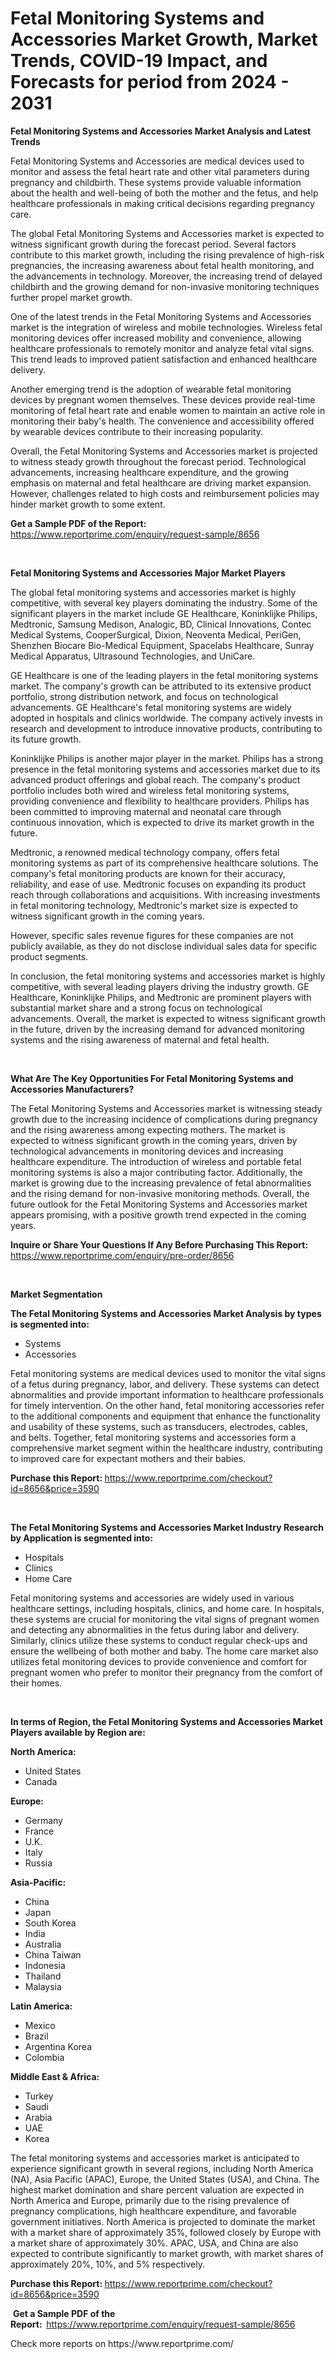 <p><h1>Fetal Monitoring Systems and Accessories Market Growth, Market Trends, COVID-19 Impact, and Forecasts for period from 2024 - 2031</h1></p><p><strong>Fetal Monitoring Systems and Accessories Market Analysis and Latest Trends</strong></p>
<p><p>Fetal Monitoring Systems and Accessories are medical devices used to monitor and assess the fetal heart rate and other vital parameters during pregnancy and childbirth. These systems provide valuable information about the health and well-being of both the mother and the fetus, and help healthcare professionals in making critical decisions regarding pregnancy care.</p><p>The global Fetal Monitoring Systems and Accessories market is expected to witness significant growth during the forecast period. Several factors contribute to this market growth, including the rising prevalence of high-risk pregnancies, the increasing awareness about fetal health monitoring, and the advancements in technology. Moreover, the increasing trend of delayed childbirth and the growing demand for non-invasive monitoring techniques further propel market growth.</p><p>One of the latest trends in the Fetal Monitoring Systems and Accessories market is the integration of wireless and mobile technologies. Wireless fetal monitoring devices offer increased mobility and convenience, allowing healthcare professionals to remotely monitor and analyze fetal vital signs. This trend leads to improved patient satisfaction and enhanced healthcare delivery.</p><p>Another emerging trend is the adoption of wearable fetal monitoring devices by pregnant women themselves. These devices provide real-time monitoring of fetal heart rate and enable women to maintain an active role in monitoring their baby's health. The convenience and accessibility offered by wearable devices contribute to their increasing popularity.</p><p>Overall, the Fetal Monitoring Systems and Accessories market is projected to witness steady growth throughout the forecast period. Technological advancements, increasing healthcare expenditure, and the growing emphasis on maternal and fetal healthcare are driving market expansion. However, challenges related to high costs and reimbursement policies may hinder market growth to some extent.</p></p>
<p><strong>Get a Sample PDF of the Report:&nbsp;</strong> <a href="https://www.reportprime.com/enquiry/request-sample/8656">https://www.reportprime.com/enquiry/request-sample/8656</a></p>
<p>&nbsp;</p>
<p><strong>Fetal Monitoring Systems and Accessories Major Market Players</strong></p>
<p><p>The global fetal monitoring systems and accessories market is highly competitive, with several key players dominating the industry. Some of the significant players in the market include GE Healthcare, Koninklijke Philips, Medtronic, Samsung Medison, Analogic, BD, Clinical Innovations, Contec Medical Systems, CooperSurgical, Dixion, Neoventa Medical, PeriGen, Shenzhen Biocare Bio-Medical Equipment, Spacelabs Healthcare, Sunray Medical Apparatus, Ultrasound Technologies, and UniCare.</p><p>GE Healthcare is one of the leading players in the fetal monitoring systems market. The company's growth can be attributed to its extensive product portfolio, strong distribution network, and focus on technological advancements. GE Healthcare's fetal monitoring systems are widely adopted in hospitals and clinics worldwide. The company actively invests in research and development to introduce innovative products, contributing to its future growth.</p><p>Koninklijke Philips is another major player in the market. Philips has a strong presence in the fetal monitoring systems and accessories market due to its advanced product offerings and global reach. The company's product portfolio includes both wired and wireless fetal monitoring systems, providing convenience and flexibility to healthcare providers. Philips has been committed to improving maternal and neonatal care through continuous innovation, which is expected to drive its market growth in the future.</p><p>Medtronic, a renowned medical technology company, offers fetal monitoring systems as part of its comprehensive healthcare solutions. The company's fetal monitoring products are known for their accuracy, reliability, and ease of use. Medtronic focuses on expanding its product reach through collaborations and acquisitions. With increasing investments in fetal monitoring technology, Medtronic's market size is expected to witness significant growth in the coming years.</p><p>However, specific sales revenue figures for these companies are not publicly available, as they do not disclose individual sales data for specific product segments.</p><p>In conclusion, the fetal monitoring systems and accessories market is highly competitive, with several leading players driving the industry growth. GE Healthcare, Koninklijke Philips, and Medtronic are prominent players with substantial market share and a strong focus on technological advancements. Overall, the market is expected to witness significant growth in the future, driven by the increasing demand for advanced monitoring systems and the rising awareness of maternal and fetal health.</p></p>
<p>&nbsp;</p>
<p><strong>What Are The Key Opportunities For Fetal Monitoring Systems and Accessories Manufacturers?</strong></p>
<p><p>The Fetal Monitoring Systems and Accessories market is witnessing steady growth due to the increasing incidence of complications during pregnancy and the rising awareness among expecting mothers. The market is expected to witness significant growth in the coming years, driven by technological advancements in monitoring devices and increasing healthcare expenditure. The introduction of wireless and portable fetal monitoring systems is also a major contributing factor. Additionally, the market is growing due to the increasing prevalence of fetal abnormalities and the rising demand for non-invasive monitoring methods. Overall, the future outlook for the Fetal Monitoring Systems and Accessories market appears promising, with a positive growth trend expected in the coming years.</p></p>
<p><strong>Inquire or Share Your Questions If Any Before Purchasing This Report:</strong> <a href="https://www.reportprime.com/enquiry/pre-order/8656">https://www.reportprime.com/enquiry/pre-order/8656</a></p>
<p>&nbsp;</p>
<p><strong>Market Segmentation</strong></p>
<p><strong>The Fetal Monitoring Systems and Accessories Market Analysis by types is segmented into:</strong></p>
<p><ul><li>Systems</li><li>Accessories</li></ul></p>
<p><p>Fetal monitoring systems are medical devices used to monitor the vital signs of a fetus during pregnancy, labor, and delivery. These systems can detect abnormalities and provide important information to healthcare professionals for timely intervention. On the other hand, fetal monitoring accessories refer to the additional components and equipment that enhance the functionality and usability of these systems, such as transducers, electrodes, cables, and belts. Together, fetal monitoring systems and accessories form a comprehensive market segment within the healthcare industry, contributing to improved care for expectant mothers and their babies.</p></p>
<p><strong>Purchase this Report:&nbsp;</strong><a href="https://www.reportprime.com/checkout?id=8656&price=3590">https://www.reportprime.com/checkout?id=8656&price=3590</a></p>
<p>&nbsp;</p>
<p><strong>The Fetal Monitoring Systems and Accessories Market Industry Research by Application is segmented into:</strong></p>
<p><ul><li>Hospitals</li><li>Clinics</li><li>Home Care</li></ul></p>
<p><p>Fetal monitoring systems and accessories are widely used in various healthcare settings, including hospitals, clinics, and home care. In hospitals, these systems are crucial for monitoring the vital signs of pregnant women and detecting any abnormalities in the fetus during labor and delivery. Similarly, clinics utilize these systems to conduct regular check-ups and ensure the wellbeing of both mother and baby. The home care market also utilizes fetal monitoring devices to provide convenience and comfort for pregnant women who prefer to monitor their pregnancy from the comfort of their homes.</p></p>
<p>&nbsp;</p>
<p><strong>In terms of Region, the Fetal Monitoring Systems and Accessories Market Players available by Region are:</strong></p>
<p>
    <p> <strong> North America: </strong>
        <ul>
            <li>United States</li>
            <li>Canada</li>
        </ul>
        </p> 
    <p> <strong> Europe: </strong>
        <ul>
            <li>Germany</li>
            <li>France</li>
            <li>U.K.</li>
            <li>Italy</li>
            <li>Russia</li>
        </ul>
        </p> 
    <p> <strong> Asia-Pacific: </strong>
        <ul>
            <li>China</li>
            <li>Japan</li>
            <li>South Korea</li>
            <li>India</li>
            <li>Australia</li>
            <li>China Taiwan</li>
            <li>Indonesia</li>
            <li>Thailand</li>
            <li>Malaysia</li>
        </ul>
        </p> 
    <p> <strong> Latin America: </strong>
        <ul>
            <li>Mexico</li>
            <li>Brazil</li>
            <li>Argentina Korea</li>
            <li>Colombia</li>
        </ul>
        </p> 
    <p> <strong> Middle East & Africa: </strong>
        <ul>
            <li>Turkey</li>
            <li>Saudi</li>
            <li>Arabia</li>
            <li>UAE</li>
            <li>Korea</li>
        </ul>
    </p>
    </p>
<p><p>The fetal monitoring systems and accessories market is anticipated to experience significant growth in several regions, including North America (NA), Asia Pacific (APAC), Europe, the United States (USA), and China. The highest market domination and share percent valuation are expected in North America and Europe, primarily due to the rising prevalence of pregnancy complications, high healthcare expenditure, and favorable government initiatives. North America is projected to dominate the market with a market share of approximately 35%, followed closely by Europe with a market share of approximately 30%. APAC, USA, and China are also expected to contribute significantly to market growth, with market shares of approximately 20%, 10%, and 5% respectively.</p></p>
<p><strong>Purchase this Report: </strong><a href="https://www.reportprime.com/checkout?id=8656&price=3590">https://www.reportprime.com/checkout?id=8656&price=3590</a></p>
<p>&nbsp;<strong>Get a Sample PDF of the Report:&nbsp;&nbsp;</strong><a href="https://www.reportprime.com/enquiry/request-sample/8656">https://www.reportprime.com/enquiry/request-sample/8656</a></p>
<p><strong></strong></p>
<p>Check more reports on https://www.reportprime.com/</p>